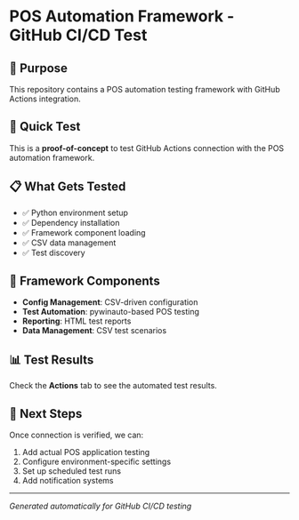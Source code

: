 # POS Automation Framework - GitHub CI/CD Test

## 🎯 Purpose
This repository contains a POS automation testing framework with GitHub Actions integration.

## 🚀 Quick Test
This is a **proof-of-concept** to test GitHub Actions connection with the POS automation framework.

## 📋 What Gets Tested
- ✅ Python environment setup
- ✅ Dependency installation
- ✅ Framework component loading
- ✅ CSV data management
- ✅ Test discovery

## 🔧 Framework Components
- **Config Management**: CSV-driven configuration
- **Test Automation**: pywinauto-based POS testing
- **Reporting**: HTML test reports
- **Data Management**: CSV test scenarios

## 📊 Test Results
Check the **Actions** tab to see the automated test results.

## 🎯 Next Steps
Once connection is verified, we can:
1. Add actual POS application testing
2. Configure environment-specific settings
3. Set up scheduled test runs
4. Add notification systems

---
*Generated automatically for GitHub CI/CD testing*
